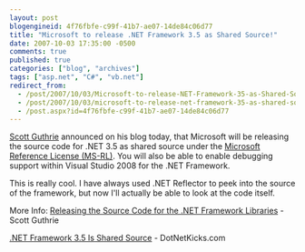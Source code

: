 ```yaml
---
layout: post
blogengineid: 4f76fbfe-c99f-41b7-ae07-14de84c06d77
title: "Microsoft to release .NET Framework 3.5 as Shared Source!"
date: 2007-10-03 17:35:00 -0500
comments: true
published: true
categories: ["blog", "archives"]
tags: ["asp.net", "C#", "vb.net"]
redirect_from: 
  - /post/2007/10/03/Microsoft-to-release-NET-Framework-35-as-Shared-Source!
  - /post/2007/10/03/microsoft-to-release-net-framework-35-as-shared-source!
  - /post.aspx?id=4f76fbfe-c99f-41b7-ae07-14de84c06d77
---
```

<!-- more -->

<a href="http://weblogs.asp.net/scottgu/archive/2007/10/03/releasing-the-source-code-for-the-net-framework-libraries.aspx">Scott Guthrie</a> announced on his blog today, that Microsoft will be releasing the source code for .NET 3.5 as shared source under the <a href="http://www.microsoft.com/resources/sharedsource/licensingbasics/referencelicense.mspx">Microsoft Reference License (MS-RL)</a>. You will also be able to enable debugging support within Visual Studio 2008 for the .NET Framework.

This is really cool. I have always used .NET Reflector to peek into the source of the framework, but now I'll actually be able to look at the code itself.

More Info:
<a href="http://weblogs.asp.net/scottgu/archive/2007/10/03/releasing-the-source-code-for-the-net-framework-libraries.aspx">Releasing the Source Code for the .NET Framework Libraries</a> - Scott Guthrie

<a href="http://dotnetkicks.com/opensource/NET_Framework_3_5_Is_Open_Source">.NET Framework 3.5 Is Shared Source</a> - DotNetKicks.com
